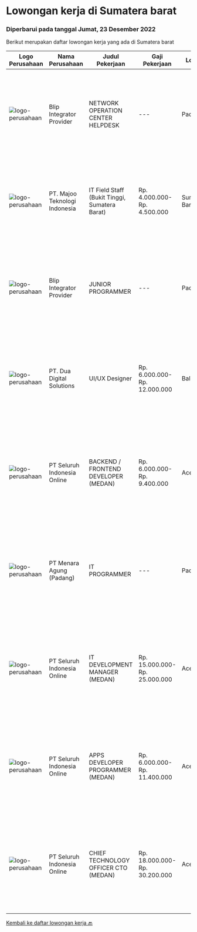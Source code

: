 
  # Lowongan kerja di Sumatera barat

  ### Diperbarui pada tanggal Jumat, 23 Desember 2022

  Berikut merupakan daftar lowongan kerja yang ada di Sumatera barat

  |Logo Perusahaan | Nama Perusahaan | Judul Pekerjaan | Gaji Pekerjaan | Lokasi | Deskripsi | Tanggal diunggah | Pranala |
  | -------------- | --------------- | --------------- | --------- | --------- | -------------- | ------- | ----------- |
  |![logo-perusahaan](https://i.ibb.co/sqvTCh9/112815900-stock-vector-no-image-available-icon-flat-vector.webp)|Blip Integrator Provider|NETWORK OPERATION CENTER HELPDESK|---|Padang|Kualifikasi : Pendidikan minimal SMK Jurusan TKJ Berpengalaman di bidang multimedia, atau industri IT minimal 2 tahun Menguasai Mikrotik dan Fiber...|Kamis, 22 Desember 2022|https://www.jobstreet.co.id/id/job/network-operation-center-helpdesk-1033985214?token=0~4a16d958-2ba5-49fa-8542-41fbd402cb83&sectionRank=1&jobId=jobstreet-id-job-1033985214|
|![logo-perusahaan](https://image-service-cdn.seek.com.au/189bf52fde82636e38ad72262805fd31d41717ee/ee4dce1061f3f616224767ad58cb2fc751b8d2dc)|PT. Majoo Teknologi Indonesia|IT Field Staff (Bukit Tinggi, Sumatera Barat)|Rp. 4.000.000-Rp. 4.500.000|Sumatera Barat|Kualifikasi Minimal: D3/S1 Teknologi Informasi atau Sistem Informasi Pengalaman 1 tahun bekerja sebagai teknisi lapangan di bidang teknologi informasi...|Rabu, 21 Desember 2022|https://www.jobstreet.co.id/id/job/it-field-staff-bukit-tinggi-sumatera-barat-4152847?token=0~4a16d958-2ba5-49fa-8542-41fbd402cb83&sectionRank=2&jobId=jobstreet-id-job-4152847|
|![logo-perusahaan](https://i.ibb.co/sqvTCh9/112815900-stock-vector-no-image-available-icon-flat-vector.webp)|Blip Integrator Provider|JUNIOR PROGRAMMER|---|Padang|Kualifikasi : Pendidikan minimal D3, jurursan Teknologi Informasi Berpengalaman di bidang programmer minimal 2 tahun Memiliki Attitude ,komunikasi,...|Kamis, 22 Desember 2022|https://www.jobstreet.co.id/id/job/junior-programmer-1033985321?token=0~4a16d958-2ba5-49fa-8542-41fbd402cb83&sectionRank=3&jobId=jobstreet-id-job-1033985321|
|![logo-perusahaan](https://image-service-cdn.seek.com.au/88b73afb9dce87178b763e985c68ae57d7794b34/ee4dce1061f3f616224767ad58cb2fc751b8d2dc)|PT. Dua Digital Solutions|UI/UX Designer|Rp. 6.000.000-Rp. 12.000.000|Bali|Are you a UI/UX designer with experience designing websites and apps?Do you like to work remotely? We’re seeking skilled independent designers to join...|Kamis, 22 Desember 2022|https://www.jobstreet.co.id/id/job/ui-ux-designer-4153197?token=0~4a16d958-2ba5-49fa-8542-41fbd402cb83&sectionRank=4&jobId=jobstreet-id-job-4153197|
|![logo-perusahaan](https://image-service-cdn.seek.com.au/c768f0670f8f8212da7de609b6af9d0b2e5134cc/ee4dce1061f3f616224767ad58cb2fc751b8d2dc)|PT Seluruh Indonesia Online|BACKEND / FRONTEND DEVELOPER (MEDAN)|Rp. 6.000.000-Rp. 9.400.000|Aceh|Memiliki pengalaman leadership sebagai Manager sebelumnya.Back End Engineer1. Memiliki pengalaman dalam membangun RESTful APIs2. Menguasai bahasa...|Senin, 19 Desember 2022|https://www.jobstreet.co.id/id/job/backend-frontend-developer-medan-4139192?token=0~4a16d958-2ba5-49fa-8542-41fbd402cb83&sectionRank=5&jobId=jobstreet-id-job-4139192|
|![logo-perusahaan](https://i.ibb.co/sqvTCh9/112815900-stock-vector-no-image-available-icon-flat-vector.webp)|PT Menara Agung (Padang)|IT PROGRAMMER|---|Padang|Kualifikasi Pekerjaan Pendidikan minimal D3 Memiliki pengalaman minimla 1 Tahun Maksimal Usia 30 Tahun Diutamakan memahami OS Linux Server Menguasai...|Senin, 19 Desember 2022|https://www.jobstreet.co.id/id/job/it-programmer-4148878?token=0~4a16d958-2ba5-49fa-8542-41fbd402cb83&sectionRank=6&jobId=jobstreet-id-job-4148878|
|![logo-perusahaan](https://image-service-cdn.seek.com.au/c768f0670f8f8212da7de609b6af9d0b2e5134cc/ee4dce1061f3f616224767ad58cb2fc751b8d2dc)|PT Seluruh Indonesia Online|IT DEVELOPMENT MANAGER (MEDAN)|Rp. 15.000.000-Rp. 25.000.000|Aceh|Memiliki pengalaman leadership sebagai Manager sebelumnya.Back End Engineer1. Memiliki pengalaman dalam membangun RESTful APIs2. Menguasai bahasa...|Jumat, 16 Desember 2022|https://www.jobstreet.co.id/id/job/it-development-manager-medan-4146572?token=0~4a16d958-2ba5-49fa-8542-41fbd402cb83&sectionRank=7&jobId=jobstreet-id-job-4146572|
|![logo-perusahaan](https://image-service-cdn.seek.com.au/c768f0670f8f8212da7de609b6af9d0b2e5134cc/ee4dce1061f3f616224767ad58cb2fc751b8d2dc)|PT Seluruh Indonesia Online|APPS DEVELOPER PROGRAMMER (MEDAN)|Rp. 6.000.000-Rp. 11.400.000|Aceh|Semua programmer boleh melamar termasuk junior dan seniorBack End Engineer / front end1. Memiliki pengalaman dalam membangun RESTful APIs2. Menguasai...|Jumat, 16 Desember 2022|https://www.jobstreet.co.id/id/job/apps-developer-programmer-medan-4127213?token=0~4a16d958-2ba5-49fa-8542-41fbd402cb83&sectionRank=8&jobId=jobstreet-id-job-4127213|
|![logo-perusahaan](https://image-service-cdn.seek.com.au/c768f0670f8f8212da7de609b6af9d0b2e5134cc/ee4dce1061f3f616224767ad58cb2fc751b8d2dc)|PT Seluruh Indonesia Online|CHIEF TECHNOLOGY OFFICER CTO (MEDAN)|Rp. 18.000.000-Rp. 30.200.000|Aceh|Memiliki pengalaman leadership sebagai Manager sebelumnya.Back End Engineer1. Memiliki pengalaman dalam membangun RESTful APIs2. Menguasai bahasa...|Kamis, 08 Desember 2022|https://www.jobstreet.co.id/id/job/chief-technology-officer-cto-medan-4123979?token=0~4a16d958-2ba5-49fa-8542-41fbd402cb83&sectionRank=9&jobId=jobstreet-id-job-4123979|


  [Kembali ke daftar lowongan kerja 🔙](../README.md#daftar-lowongan-kerja)
  